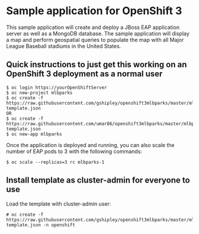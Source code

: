# Sample application for OpenShift 3

This sample application will create and deploy a JBoss EAP application server as well as a MongoDB database.  The sample application will display a map and perform geospatial queries to populate the map with all Major League Baseball stadiums in the United States.


## Quick instructions to just get this working on an OpenShift 3 deployment as a normal user

````
$ oc login https://yourOpenShiftServer
$ oc new-project mlbparks
$ oc create -f https://raw.githubusercontent.com/gshipley/openshift3mlbparks/master/mlbparks-template.json
OR
$ oc create -f https://raw.githubusercontent.com/umar86/openshift3mlbparks/master/mlbparks-template.json
$ oc new-app mlbparks
````
Once the application is deployed and running, you can also scale the number of EAP pods to 3 with the following commands:

````
$ oc scale --replicas=3 rc mlbparks-1
````

## Install template as cluster-admin for everyone to use

Load the template with cluster-admin user:

````
# oc create -f https://raw.githubusercontent.com/gshipley/openshift3mlbparks/master/mlbparks-template.json -n openshift
````

